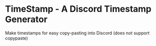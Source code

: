# TimeStamp - A Discord Timestamp Generator

Make timestamps for easy copy-pasting into Discord
(does not support copypaste)